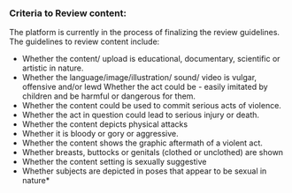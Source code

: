### Criteria to Review content:
The platform is currently in the process of finalizing the review guidelines. 
The guidelines to review content include:

- Whether the content/ upload is educational, documentary, scientific or artistic in nature.
- Whether the language/image/illustration/ sound/ video is vulgar, offensive and/or lewd Whether the act could be - easily imitated by children and be harmful or dangerous for them.
- Whether the content could be used to commit serious acts of violence. 
- Whether the act in question could lead to serious injury or death. 
- Whether the content depicts physical attacks 
- Whether it is bloody or gory or aggressive. 
- Whether the content shows the graphic aftermath of a violent act. 
- Whether breasts, buttocks or genitals (clothed or unclothed) are shown 
- Whether the content setting is sexually suggestive 
- Whether subjects are depicted in poses that appear to be sexual in nature* 
